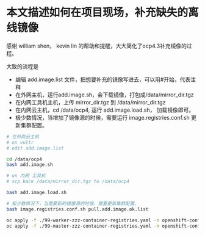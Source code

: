 # 本文描述如何在项目现场，补充缺失的离线镜像

感谢 william shen， kevin lin 的帮助和提醒，大大简化了ocp4.3补充镜像的过程。

大致的流程是
- 编辑 add.image.list 文件，把想要补充的镜像写进去，可以用#开始，代表注释
- 在外网主机，运行add.image.sh，会下载镜像，打包成/data/mirror_dir.tgz
- 在内网工具机主机，上传 mirror_dir.tgz 到 /data/mirror_dir.tgz
- 在内网云主机，cd /data/ocp4, 运行 add.image.load.sh， 加载镜像即可。
- 极少数情况，当增加了镜像源的时候，需要运行 image.registries.conf.sh 更新集群配置。

```bash
# 在外网云主机
# on vultr
# edit add.image.list

cd /data/ocp4
bash add.image.sh

# on 内网 工具机
# scp back /data/mirror_dir.tgz to /data/ocp4

bash add.image.load.sh

# 极少数情况下，当需要新的镜像源的时候，需要更新集群配置。
bash image.registries.conf.sh pull.add.image.ok.list

oc apply -f ./99-worker-zzz-container-registries.yaml -n openshift-config
oc apply -f ./99-master-zzz-container-registries.yaml -n openshift-config

```


